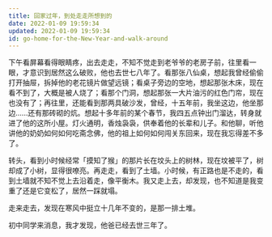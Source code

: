 ```yaml
---
title: 回家过年，到处走走所想到的
date: 2022-01-09 19:59:34
updated: 2022-01-09 19:59:34
id: go-home-for-the-New-Year-and-walk-around
---
```


下午看屏幕看得眼睛疼，出去走走，不知不觉走到老爷爷的老房子前，往里看一眼，才意识到居然这么破败，他也去世七八年了。看那张八仙桌，想起我曾经偷偷打开抽屉，拆掉他的老花镜片做望远镜；看桌子旁边的空地，想起那张木床，现在看不到了，大概是被人烧了；看那个门洞，想起那张一大片油污的红色门帘，现在也没有了；再往里，还能看到那两具破沙发，曾经，十五年前，我坐这边，他坐那边......还有那砖砌的炕。想起十多年前的某个春节，我四五点钟出门溜达，转身就进了他的这所小屋。灯火通明，香烛袅袅，供奉着他的长辈和儿子。和他聊，听他讲他的奶奶如何如何吃斋念佛，他的祖上如何如何闯关东回来，现在我忘得差不多了。

转头，看到小时候经常「摸知了猴」的那片长在坟头上的树林，现在坟被平了，树却成了小树，显得很嘹亮。再走走，看到了土墙。小时候，有正路也是不走的，看到土墙就不知不觉上去沿着走，像平衡木。我又走上去，却发现，也不知道是我变重了还是它变松了，居然一踩就塌。

走来走去，发现在寒风中挺立十几年不变的，是那一排土堆。

初中同学来消息，我才发现，他爸已经去世三年了。

